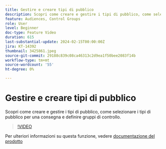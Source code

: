 ```yaml
---
title: Gestire e creare tipi di pubblico
description: Scopri come creare e gestire i tipi di pubblico, come selezionare i tipi di pubblico per una consegna e definire gruppi di controllo.
feature: Audiences, Control Groups
role: User
level: Beginner
doc-type: Feature Video
duration: 615
last-substantial-update: 2024-02-15T00:00:00Z
jira: KT-14392
thumbnail: 3425861.jpeg
source-git-commit: 29188c839c08ca46313c2d9ea1f50bee2083f14b
workflow-type: tm+mt
source-wordcount: '55'
ht-degree: 0%

---
```



# Gestire e creare tipi di pubblico

Scopri come creare e gestire i tipi di pubblico, come selezionare i tipi di pubblico per una consegna e definire gruppi di controllo.

>[!VIDEO](https://video.tv.adobe.com/v/3425861/?learn=on)

Per ulteriori informazioni su questa funzione, vedere [documentazione del prodotto](https://experienceleague.adobe.com/docs/campaign-web/v8/audiences/audiences/create-audience.html?lang=en)

